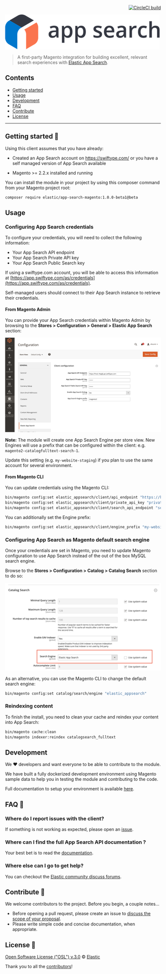<p style="float:right"><a href="https://circleci.com/gh/elastic/app-search-magento"><img src="https://circleci.com/gh/elastic/app-search-magento.svg?style=svg&circle-token=f396f44f6e5dbcced1d3d8e3b42bcee791b805a0" alt="CircleCI build"></a></p>

![Elastic App Search Logo](docs/assets/logo-app-search.png)

> A first-party Magento integration for building excellent, relevant search experiences with [Elastic App Search](https://www.elastic.co/cloud/app-search-service).

## Contents

- [Getting started](#getting-started-)
- [Usage](#usage)
- [Development](#development)
- [FAQ](#faq-)
- [Contribute](#contribute-)
- [License](#license-)

***

## Getting started 🐣

Using this client assumes that you have already:

- Created an App Search account on https://swiftype.com/ or you have a self managed version of App Search available

- Magento >= 2.2.x installed and running

You can install the module in your project by using this composer command from your Magento project root:

```bash
composer require elastic/app-search-magento:1.0.0-beta1@beta
```

## Usage

### Configuring App Search credentials

To configure your credentials, you will need to collect the following information:

- Your App Search API endpoint
- Your App Search Private API key
- Your App Search Public Search key

If using a swiftype.com account, you will be able to access this information at [https://app.swiftype.com/as/credentials](https://app.swiftype.com/as/credentials).

Self-managed users should connect to their App Search instance to retrieve their credentials.

#### From Magento Admin

You can provide your App Search credentials within Magento Admin by browsing to the **Stores > Configuration > General > Elastic App Search** section:

![App Search Credentials Config](docs/assets/config-credentials.png)

**Note:**
The module will create one App Search Engine per store view.
New Engines will use a prefix that can be configured within the client: e.g. `magento2-catalogfulltext-search-1`.

Update this setting (e.g. `my-website-staging`) if you plan to use the same account for several environment.

#### From Magento CLI

You can update credentials using the Magento CLI:

```bash
bin/magento config:set elastic_appsearch/client/api_endpoint "https://host-xxxx.api.swiftype.com"
bin/magento config:set elastic_appsearch/client/private_api_key "private-XXXXX"
bin/magento config:set elastic_appsearch/client/search_api_endpoint "search-XXXXX"
```

You can additionally set the Engine prefix:

```bash
bin/magento config:set elastic_appsearch/client/engine_prefix "my-website-staging"
```

### Configuring App Search as Magento default search engine

Once your credentials are set in Magento, you need to update Magento configuration to use App Search instead of the out of the box MySQL search engine.

Browse to the **Stores > Configuration > Catalog > Catalog Search** section to do so:

![Engine configuration](docs/assets/config-engine.png)

As an alternative, you can use the Magento CLI to change the default search engine:

```bash
bin/magento config:set catalog/search/engine "elastic_appsearch"
```

### Reindexing content

To finish the install, you need to clean your cache and reindex your content into App Search:

```bash
bin/magento cache:clean
bin/magento indexer:reindex catalogsearch_fulltext
```

## Development

We ❤️ developers and want everyone to be able to contribute to the module.

We have built a fully dockerized development environment using Magento sample data to help you in testing the module and contributing to the code.

Full documentation to setup your environment is available [here](docs/DEVELOPMENT-ENVIRONMENT.md).

## FAQ 🔮

### Where do I report issues with the client?

If something is not working as expected, please open an [issue](https://github.com/elastic/app-search-magento/issues/new).

### Where can I find the full App Search API documentation ?

Your best bet is to read the [documentation](https://swiftype.com/documentation/app-search).

### Where else can I go to get help?

You can checkout the [Elastic community discuss forums](https://discuss.elastic.co/c/app-search).

## Contribute 🚀

We welcome contributors to the project. Before you begin, a couple notes...

+ Before opening a pull request, please create an issue to [discuss the scope of your proposal](https://github.com/elastic/app-search-magento/issues).
+ Please write simple code and concise documentation, when appropriate.

## License 📗

[Open Software License ("OSL") v.3.0](LICENSE) © [Elastic](https://github.com/elastic)

Thank you to all the [contributors](https://github.com/elastic/app-search-magento/graphs/contributors)!
